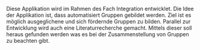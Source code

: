 Diese Applikation wird im Rahmen des Fach Integration entwicklet.
Die Idee der Applikation ist, dass automatisiert Gruppen gebildet werden.
Ziel ist es möglich ausgeglichene und sich fördernde Gruppen zu bilden.
Parallel zur Entwicklung wird auch eine Literaturrecherche gemacht.
Mittels dieser soll heraus gefunden werden was es bei der Zusammenstellung von Gruppen zu beachten gibt.